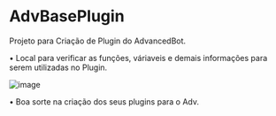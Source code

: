 # AdvBasePlugin
Projeto para Criação de Plugin do AdvancedBot.

• Local para verificar as funções, váriaveis e demais informações para serem utilizadas no Plugin.

![image](https://github.com/user-attachments/assets/2b629554-6c6b-4171-aa3e-1e6d0a92d8e3)

• Boa sorte na criação dos seus plugins para o Adv.
